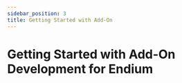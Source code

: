 ```yaml
---
sidebar_position: 3
title: Getting Started with Add-On
---
```


# Getting Started with Add-On Development for Endium